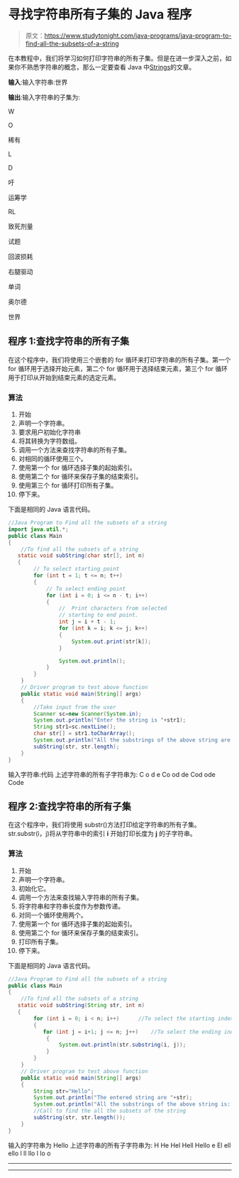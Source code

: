 # 寻找字符串所有子集的 Java 程序

> 原文：<https://www.studytonight.com/java-programs/java-program-to-find-all-the-subsets-of-a-string>

在本教程中，我们将学习如何打印字符串的所有子集。但是在进一步深入之前，如果你不熟悉字符串的概念，那么一定要查看 Java 中[Strings](https://www.studytonight.com/java/string-handling-in-java.php)的文章。

**输入**:输入字符串:世界

**输出**:输入字符串的子集为:

W

O

稀有

L

D

吁

运筹学

RL

致死剂量

试题

回波损耗

右腿驱动

单词

奥尔德

世界

## 程序 1:查找字符串的所有子集

在这个程序中，我们将使用三个嵌套的 for 循环来打印字符串的所有子集。第一个 for 循环用于选择开始元素，第二个 for 循环用于选择结束元素，第三个 for 循环用于打印从开始到结束元素的选定元素。

### 算法

1.  开始
2.  声明一个字符串。
3.  要求用户初始化字符串
4.  将其转换为字符数组。
5.  调用一个方法来查找字符串的所有子集。
6.  对相同的循环使用三个。
7.  使用第一个 for 循环选择子集的起始索引。
8.  使用第二个 for 循环来保存子集的结束索引。
9.  使用第三个 for 循环打印所有子集。
10.  停下来。

下面是相同的 Java 语言代码。

```java
//Java Program to Find all the subsets of a string
import java.util.*;
public class Main
{
    //To find all the subsets of a string
   static void subString(char str[], int n)
   {
        // To select starting point
        for (int t = 1; t <= n; t++) 
        {
            // To select ending point
            for (int i = 0; i <= n - t; i++) 
            {
                //  Print characters from selected
                // starting to end point.  
                int j = i + t - 1;
                for (int k = i; k <= j; k++) 
                {
                    System.out.print(str[k]);
                }

                System.out.println();
            }
        }
    } 
    // Driver program to test above function
    public static void main(String[] args) 
    {
        //Take input from the user
        Scanner sc=new Scanner(System.in);
        System.out.println("Enter the string is "+str1);
        String str1=sc.nextLine();
        char str[] = str1.toCharArray();
        System.out.println("All the substrings of the above string are: ");
        subString(str, str.length);
    }
}
```

输入字符串:代码
上述字符串的所有子字符串为:
C
o
d
e
Co
od
de
Cod
ode
Code

## 程序 2:查找字符串的所有子集

在这个程序中，我们将使用 substr()方法打印给定字符串的所有子集。str.substr(i，j)将从字符串中的索引 **i** 开始打印长度为 **j** 的子字符串。

### 算法

1.  开始
2.  声明一个字符串。
3.  初始化它。
4.  调用一个方法来查找输入字符串的所有子集。
5.  将字符串和字符串长度作为参数传递。
6.  对同一个循环使用两个。
7.  使用第一个 for 循环选择子集的起始索引。
8.  使用第二个 for 循环来保存子集的结束索引。
9.  打印所有子集。
10.  停下来。

下面是相同的 Java 语言代码。

```java
//Java Program to Find all the subsets of a string
public class Main
{
    //To find all the subsets of a string
   static void subString(String str, int n)
   {
        for (int i = 0; i < n; i++)      //To select the starting index
        {
           for (int j = i+1; j <= n; j++)    //To select the ending index
            {
                System.out.println(str.substring(i, j));
            }
        }
    }
    // Driver program to test above function
    public static void main(String[] args) 
    {
        String str="Hello";
        System.out.println("The entered string are "+str);
        System.out.println("All the substrings of the above string is: ");
        //Call to find the all the subsets of the string
        subString(str, str.length());
    }
}
```

输入的字符串为 Hello
上述字符串的所有子字符串为:
H
He
Hel
Hell
Hello
e
El
ell
ello
l
ll
llo
l
lo
o

* * *

* * *
